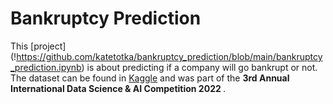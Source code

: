 # Bankruptcy Prediction
This [project] (!https://github.com/katetotka/bankruptcy_prediction/blob/main/bankruptcy_prediction.ipynb) is about predicting if a company will go bankrupt or not. The dataset can be found in [Kaggle](https://www.kaggle.com/competitions/company-bankruptcy-prediction/overview) and was part of the <b> 3rd Annual International Data Science & AI Competition 2022 </b>.
